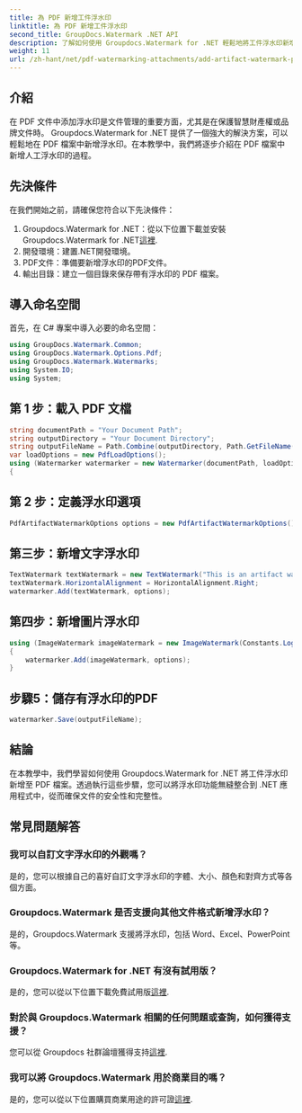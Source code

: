 ```yaml
---
title: 為 PDF 新增工件浮水印
linktitle: 為 PDF 新增工件浮水印
second_title: GroupDocs.Watermark .NET API
description: 了解如何使用 Groupdocs.Watermark for .NET 輕鬆地將工件浮水印新增至 PDF 檔案。輕鬆保護您的文件。
weight: 11
url: /zh-hant/net/pdf-watermarking-attachments/add-artifact-watermark-pdf/
---
```

## 介紹
在 PDF 文件中添加浮水印是文件管理的重要方面，尤其是在保護智慧財產權或品牌文件時。 Groupdocs.Watermark for .NET 提供了一個強大的解決方案，可以輕鬆地在 PDF 檔案中新增浮水印。在本教學中，我們將逐步介紹在 PDF 檔案中新增人工浮水印的過程。
## 先決條件
在我們開始之前，請確保您符合以下先決條件：
1.  Groupdocs.Watermark for .NET：從以下位置下載並安裝 Groupdocs.Watermark for .NET[這裡](https://releases.groupdocs.com/Watermark/net/).
2. 開發環境：建置.NET開發環境。
3. PDF文件：準備要新增浮水印的PDF文件。
4. 輸出目錄：建立一個目錄來保存帶有浮水印的 PDF 檔案。

## 導入命名空間
首先，在 C# 專案中導入必要的命名空間：
```csharp
using GroupDocs.Watermark.Common;
using GroupDocs.Watermark.Options.Pdf;
using GroupDocs.Watermark.Watermarks;
using System.IO;
using System;
```
## 第 1 步：載入 PDF 文檔
```csharp
string documentPath = "Your Document Path";
string outputDirectory = "Your Document Directory";
string outputFileName = Path.Combine(outputDirectory, Path.GetFileName(documentPath));
var loadOptions = new PdfLoadOptions();
using (Watermarker watermarker = new Watermarker(documentPath, loadOptions))
{
```
## 第 2 步：定義浮水印選項
```csharp
PdfArtifactWatermarkOptions options = new PdfArtifactWatermarkOptions();
```
## 第三步：新增文字浮水印
```csharp
TextWatermark textWatermark = new TextWatermark("This is an artifact watermark", new Font("Arial", 8));
textWatermark.HorizontalAlignment = HorizontalAlignment.Right;
watermarker.Add(textWatermark, options);
```
## 第四步：新增圖片浮水印
```csharp
using (ImageWatermark imageWatermark = new ImageWatermark(Constants.LogoBmp))
{
    watermarker.Add(imageWatermark, options);
}
```
## 步驟5：儲存有浮水印的PDF
```csharp
watermarker.Save(outputFileName);
```

## 結論
在本教學中，我們學習如何使用 Groupdocs.Watermark for .NET 將工件浮水印新增至 PDF 檔案。透過執行這些步驟，您可以將浮水印功能無縫整合到 .NET 應用程式中，從而確保文件的安全性和完整性。
## 常見問題解答
### 我可以自訂文字浮水印的外觀嗎？
是的，您可以根據自己的喜好自訂文字浮水印的字體、大小、顏色和對齊方式等各個方面。
### Groupdocs.Watermark 是否支援向其他文件格式新增浮水印？
是的，Groupdocs.Watermark 支援將浮水印，包括 Word、Excel、PowerPoint 等。
### Groupdocs.Watermark for .NET 有沒有試用版？
是的，您可以從以下位置下載免費試用版[這裡](https://releases.groupdocs.com/).
### 對於與 Groupdocs.Watermark 相關的任何問題或查詢，如何獲得支援？
您可以從 Groupdocs 社群論壇獲得支持[這裡](https://forum.groupdocs.com/c/watermark/19).
### 我可以將 Groupdocs.Watermark 用於商業目的嗎？
是的，您可以從以下位置購買商業用途的許可證[這裡](https://purchase.groupdocs.com/buy).